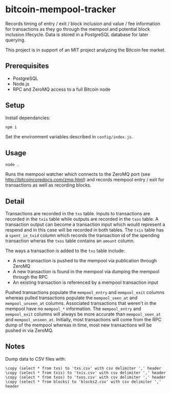 bitcoin-mempool-tracker
=======================

Records timing of entry / exit / block inclusion and value / fee information for
transactions as they go through the mempool and potential block inclusion lifecycle.
Data is stored in a PostgreSQL database for later querying.

This project is in support of an MIT project analyzing the Bitcoin fee market.

Prerequisites
-------------
* PostgreSQL
* Node.js
* RPC and ZeroMQ access to a full Bitcoin node

Setup
-----
Install dependancies:
```sh
npm i
```
Set the environment variables described in `config/index.js`.

Usage
-----
```
node .
```
Runs the mempool watcher which connects to the ZeroMQ port (see http://bitcoincoredocs.com/zmq.html)
and records mempool entry / exit for transactions as well as recording blocks.

Detail
------
Transactions are recorded in the `txs` table. Inputs to transactions are recorded in the `txis` table
while outputs are recorded in the `txos` table. A transaction output can become a transaction input
which would represent a respend and in this case will be recorded in both tables. The `txis` table
has a `spent_in_txid` column which records the transaction id of the spending transaction wheras the
`txos` table contains an `amount` column.

The ways a transaction is added to the `txs` table include:
* A new transaction is pushed to the mempool via publication through ZeroMQ
* A new transaction is found in the mempool via dumping the mempool through the RPC
* An existing transaction is referenced by a mempool transaction input

Pushed transactions populate the `mempool_entry` and `mempool_exit` columns whereas pulled transactions
populate the `mempool_seen_at` and `mempool_unseen_at` columns. Associated transactions that weren't
in the mempool have no `mempool_*` information. The `mempool_entry` and `mempool_exit` columns will
always be more accurate than `mempool_seen_at` and `mempool_unseen_at`. Initially, most transactions will
come from the RPC dump of the mempool whereas in time, most new transactions will be pushed in via ZeroMQ.

Notes
-----
Dump data to CSV files with:
```
\copy (select * from txs) to 'txs.csv' with csv delimiter ',' header
\copy (select * from txis) to 'txis.csv' with csv delimiter ',' header
\copy (select * from txos) to 'txos.csv' with csv delimiter ',' header
\copy (select * from blocks) to 'blocks2.csv' with csv delimiter ',' header
```
